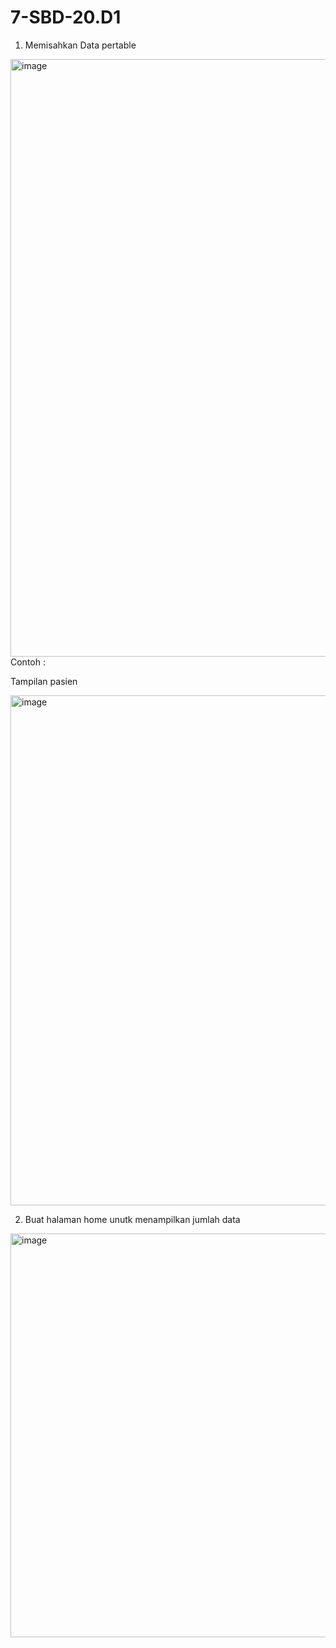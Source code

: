 # 7-SBD-20.D1
1. Memisahkan Data pertable
<img width="956" alt="image" src="https://user-images.githubusercontent.com/101643559/172902785-27ab22d4-cf21-4404-9d20-269e930264a1.png">
Contoh :

Tampilan pasien 

<img width="816" alt="image" src="https://user-images.githubusercontent.com/101643559/172902948-19fc7811-9f49-497b-af1f-62e3e90c633b.png">

2. Buat halaman home unutk menampilkan jumlah data

<img width="646" alt="image" src="https://user-images.githubusercontent.com/101643559/172903271-2140d354-eee9-48dc-8b48-0239cf602bed.png">
